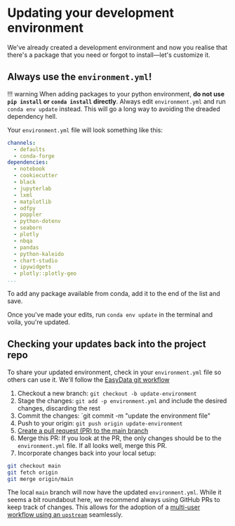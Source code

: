 # Updating your development environment

We've already created a development environment and now you realise that there's a package that you need or forgot to install—let's customize it.

## Always use the `environment.yml`!
!!! warning
    When adding packages to your python environment, **do not use `pip install` or `conda install` directly**. Always edit `environment.yml` and run `conda env update` instead. This will go a long way to avoiding the dreaded dependency hell.

Your `environment.yml` file will look something like this:
```yaml
channels:
  - defaults
  - conda-forge
dependencies:
  - notebook
  - cookiecutter
  - black
  - jupyterlab
  - lxml
  - matplotlib
  - odfpy
  - poppler
  - python-dotenv
  - seaborn
  - plotly
  - nbqa
  - pandas
  - python-kaleido
  - chart-studio
  - ipywidgets
  - plotly::plotly-geo
...
```
To add any package available from conda, add it to the end of the list and save.

Once you've made your edits, run `conda env update` in the terminal and voila, you're updated.

## Checking your updates back into the project repo
To share your updated environment, check in your `environment.yml` file so others can use it. We'll follow the [EasyData git workflow](https://github.com/hackalog/easydata/blob/master/%7B%7B%20cookiecutter.repo_name%20%7D%7D/reference/easydata/git-workflow.md)

1. Checkout a new branch: `git checkout -b update-environment`
1. Stage the changes: `git add -p environment.yml` and include the desired changes, discarding the rest
1. Commit the changes: `git commit -m "update the environment file"
1. Push to your origin: `git push origin update-environment`
1. [Create a pull request (PR) to the main branch](https://docs.github.com/en/pull-requests/collaborating-with-pull-requests/proposing-changes-to-your-work-with-pull-requests/creating-a-pull-request)
1. Merge this PR: If you look at the PR, the only changes should be to the `environment.yml` file. If all looks well, merge this PR.
1. Incorporate changes back into your local setup: 
```bash
git checkout main
git fetch origin
git merge origin/main
```
The local `main` branch will now have the updated `environment.yml`. While it seems a bit roundabout here, we recommend always using GitHub PRs to keep track of changes. This allows for the adoption of a [multi-user workflow using an `upstream`](https://github.com/hackalog/easydata/wiki/GitHub-%28GitLab%29-Workflow-Cheat-Sheet) seamlessly. 